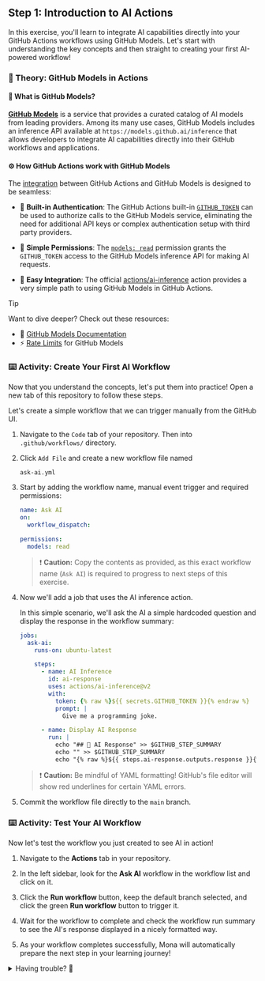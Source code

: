 ## Step 1: Introduction to AI Actions

In this exercise, you'll learn to integrate AI capabilities directly into your GitHub Actions workflows using GitHub Models. Let's start with understanding the key concepts and then straight to creating your first AI-powered workflow!

### 📖 Theory: GitHub Models in Actions

#### 🤖 What is GitHub Models?

**[GitHub Models](https://docs.github.com/github-models)** is a service that provides a curated catalog of AI models from leading providers. Among its many use cases, GitHub Models includes an inference API available at `https://models.github.ai/inference` that allows developers to integrate AI capabilities directly into their GitHub workflows and applications.

#### ⚙️ How GitHub Actions work with GitHub Models

The [integration](https://docs.github.com/en/github-models/use-github-models/integrating-ai-models-into-your-development-workflow#using-ai-models-with-github-actions) between GitHub Actions and GitHub Models is designed to be seamless:

- 🔑 **Built-in Authentication**: The GitHub Actions built-in [`GITHUB_TOKEN`](https://docs.github.com/en/actions/tutorials/authenticate-with-github_token#modifying-the-permissions-for-the-github_token) can be used to authorize calls to the GitHub Models service, eliminating the need for additional API keys or complex authentication setup with third party providers.

- 🔐 **Simple Permissions**: The [`models: read`](https://docs.github.com/en/actions/tutorials/authenticate-with-github_token#modifying-the-permissions-for-the-github_token) permission grants the `GITHUB_TOKEN` access to the GitHub Models inference API for making AI requests.

- 🎯 **Easy Integration**: The official [actions/ai-inference](https://github.com/actions/ai-inference) action provides a very simple path to using GitHub Models in GitHub Actions.

> [!TIP]
>
> Want to dive deeper? Check out these resources:
>
> - 📖 [GitHub Models Documentation](https://docs.github.com/en/github-models)
> - ⚡ [Rate Limits](https://docs.github.com/en/github-models/use-github-models/prototyping-with-ai-models#rate-limits) for GitHub Models

### ⌨️ Activity: Create Your First AI Workflow

Now that you understand the concepts, let's put them into practice! Open a new tab of this repository to follow these steps.

Let's create a simple workflow that we can trigger manually from the GitHub UI.

1. Navigate to the `Code` tab of your repository. Then into `.github/workflows/` directory.

1. Click `Add File` and create a new workflow file named

   ```text
   ask-ai.yml
   ```

1. Start by adding the workflow name, manual event trigger and required permissions:

   ```yaml
   name: Ask AI
   on:
     workflow_dispatch:

   permissions:
     models: read
   ```

   > ❗ **Caution:** Copy the contents as provided, as this exact workflow name (`Ask AI`) is required to progress to next steps of this exercise.

1. Now we'll add a job that uses the AI inference action.

   In this simple scenario, we'll ask the AI a simple hardcoded question and display the response in the workflow summary:

   ```yaml
   jobs:
     ask-ai:
       runs-on: ubuntu-latest

       steps:
         - name: AI Inference
           id: ai-response
           uses: actions/ai-inference@v2
           with:
             token: {% raw %}${{ secrets.GITHUB_TOKEN }}{% endraw %}
             prompt: |
               Give me a programming joke.

         - name: Display AI Response
           run: |
             echo "## 🤖 AI Response" >> $GITHUB_STEP_SUMMARY
             echo "" >> $GITHUB_STEP_SUMMARY
             echo "{% raw %}${{ steps.ai-response.outputs.response }}{% endraw %}" >> $GITHUB_STEP_SUMMARY
   ```

   > ❗ **Caution:** Be mindful of YAML formatting! GitHub's file editor will show red underlines for certain YAML errors.

1. Commit the workflow file directly to the `main` branch.

### ⌨️ Activity: Test Your AI Workflow

Now let's test the workflow you just created to see AI in action!

1. Navigate to the **Actions** tab in your repository.

1. In the left sidebar, look for the **Ask AI** workflow in the workflow list and click on it.

1. Click the **Run workflow** button, keep the default branch selected, and click the green **Run workflow** button to trigger it.

1. Wait for the workflow to complete and check the workflow run summary to see the AI's response displayed in a nicely formatted way.

1. As your workflow completes successfully, Mona will automatically prepare the next step in your learning journey!

<details>
<summary>Having trouble? 🤷</summary><br/>

- **Workflow fails to run**: Ensure you're on a repository where you have write permissions and that GitHub Actions are enabled
- **No AI response**: Make sure the `id: ai-response` is set on the AI Inference step and referenced correctly in the Display step
- **Permission errors**: Double-check that the `models: read` permission is properly configured in your workflow file
- **Action not found**: Verify you're using the exact action name: `actions/ai-inference@v2`

</details>
